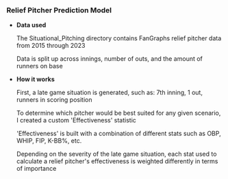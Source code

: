 ### Relief Pitcher Prediction Model 

* **Data used**

	The Situational_Pitching directory contains FanGraphs relief pitcher data from 2015 through 2023

 	Data is split up across innings, number of outs, and the amount of runners on base

* **How it works**

  	First, a late game situation is generated, such as: 7th inning, 1 out, runners in scoring position

  	To determine which pitcher would be best suited for any given scenario, I created a custom 'Effectiveness' statistic

   	'Effectiveness' is built with a combination of different stats such as OBP, WHIP, FIP, K-BB%, etc.

   	Depending on the severity of the late game situation, each stat used to calculate a relief pitcher's effectiveness is weighted differently in terms of importance
